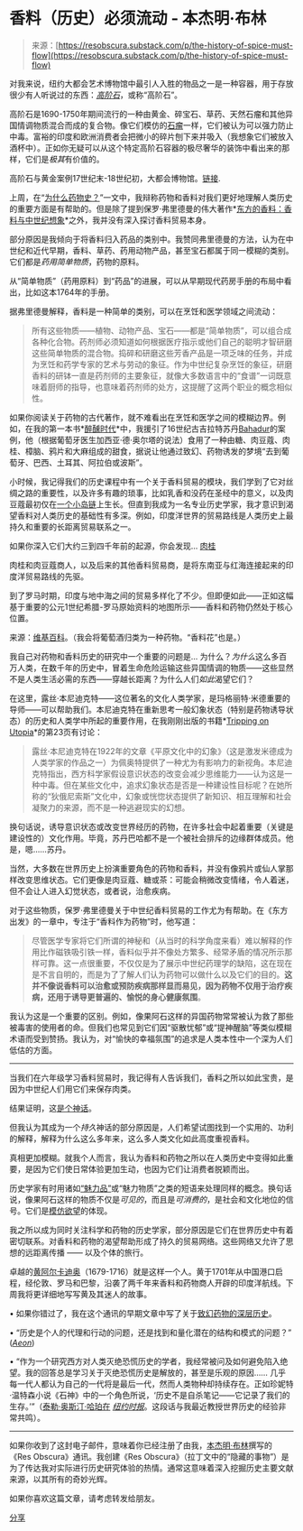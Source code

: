 <!--yml

category: 未分类

date: 2024-05-27 14:44:22

-->

# 香料（历史）必须流动 - 本杰明·布林

> 来源：[https://resobscura.substack.com/p/the-history-of-spice-must-flow](https://resobscura.substack.com/p/the-history-of-spice-must-flow)

对我来说，纽约大都会艺术博物馆中最引人入胜的物品之一是一种容器，用于存放很少有人听说过的东西：*[高阶石](https://en.wikipedia.org/wiki/Goa_stone)*，或称“高阶石”。

高阶石是1690-1750年期间流行的一种由黄金、碎宝石、草药、天然石瘤和其他异国情调物质混合而成的复合物。像它们模仿的[石瘤](https://en.wikipedia.org/wiki/Chandelor_v_Lopus)一样，它们被认为可以强力防止中毒。富裕的印度和欧洲消费者会把微小的碎片刨下来并吸入（我想象它们被放入酒杯中）。正如你无疑可以从这个特定高阶石容器的极尽奢华的装饰中看出来的那样，它们是*极其*有价值的。

高阶石与黄金案例17世纪末-18世纪初，大都会博物馆。[链接](https://www.metmuseum.org/art/collection/search/454738).

上周，在“[为什么药物史？](https://resobscura.substack.com/p/why-drug-history)”一文中，我辩称药物和香料对我们更好地理解人类历史的重要方面是有帮助的。但是除了提到保罗·弗里德曼的伟大著作*[东方的香料：香料与中世纪想象](https://yalebooks.yale.edu/book/9780300151350/out-of-the-east/)*之外，我并没有深入探讨香料贸易本身。

部分原因是我倾向于将香料归入药品的类别中。我赞同弗里德曼的方法，认为在中世纪和近代早期，香料、草药、药用动物产品，甚至宝石都属于同一模糊的类别。它们都是*药用简单物质*，药物的原料。

从“简单物质”（药用原料）到“药品”的进展，可以从早期现代药房手册的布局中看出，比如这本1764年的手册。

据弗里德曼解释，香料是一种简单的类别，可以在烹饪和医学领域之间流动：

> 所有这些物质——植物、动物产品、宝石——都是“简单物质”，可以组合成各种化合物。药剂师必须知道如何根据医疗指示或他们自己的聪明才智研磨这些简单物质的混合物。捣碎和研磨这些芳香产品是一项乏味的任务，并成为烹饪和药学专家的艺术与劳动的象征。作为中世纪复杂烹饪的象征，研磨香料的研钵一直是药剂师的主要象征，就像大多数语言中的“食谱”一词既意味着厨师的指导，也意味着药剂师的处方，这提醒了这两个职业的概念相似性。

如果你阅读关于药物的古代著作，就不难看出在烹饪和医学之间的模糊边界。例如，在我的第一本书*[醉醺时代](https://www.amazon.com/Age-Intoxication-Origins-Global-Americas/dp/0812224981/ref=tmm_pap_swatch_0?_encoding=UTF8&qid=&sr=)*中，我援引了16世纪古吉拉特苏丹[Bahadur](https://en.wikipedia.org/wiki/Bahadur_Shah_of_Gujarat)的案例，他（根据葡萄牙医生加西亚·德·奥尔塔的说法）食用了一种由糖、肉豆蔻、肉桂、樟脑、鸦片和大麻组成的甜食，据说让他通过致幻、药物诱发的梦境“去到葡萄牙、巴西、土耳其、阿拉伯或波斯”。

小时候，我记得我们的历史课程中有一个关于香料贸易的模块，我们学到了它对丝绸之路的重要性，以及许多有趣的琐事，比如乳香和没药在圣经中的意义，以及肉豆蔻最初仅在[一个小岛链](https://www.atlasobscura.com/articles/island-traded-for-manhattan)上生长。但直到我成为一名专业历史学家，我才意识到渴望香料对人类历史的基础性有多深。例如，印度洋世界的贸易路线是人类历史上最持久和重要的长距离贸易联系之一。

如果你深入它们大约三到四千年前的起源，你会发现... [肉桂](https://en.wikipedia.org/wiki/Spice_trade#:~:text=The%20spice%20trade%20was%20associated,peoples%20of%20Island%20Southeast%20Asia.)

肉桂和肉豆蔻商人，以及后来的其他香料贸易商，是将东南亚与红海连接起来的印度洋贸易路线的先驱。

到了罗马时期，印度与地中海之间的贸易多样化了不少。但即便如此——正如这幅基于重要的公元1世纪希腊-罗马原始资料的地图所示——香料和药物仍然处于核心位置。

来源：[维基百科](https://en.wikipedia.org/wiki/File:Periplous_of_the_Erythraean_Sea.svg)。（我会将葡萄酒归类为一种药物。“香料花”也是。）

我自己对药物和香料历史的研究中一个重要的问题是... 为什么？*为什么*这么多百万人类，在数千年的历史中，冒着生命危险运输这些异国情调的物质——这些显然不是人类生活必需的东西——穿越长距离？为什么人们*如此*渴望它们？

在这里，露丝·本尼迪克特——这位著名的文化人类学家，是玛格丽特·米德重要的导师——可以帮助我们。本尼迪克特在重新思考一般幻象状态（特别是药物诱导状态）的历史和人类学中所起的重要作用，在我刚刚出版的书籍*[Tripping on Utopia](https://www.amazon.com/Tripping-Utopia-Margaret-Troubled-Psychedelic/dp/1538722372?_encoding=UTF8&tag=ro067-20&linkCode=ur2&linkId=ba347f678c5238772f23489f5065baa6&camp=1789&creative=9325)*的第23页有讨论：

> 露丝·本尼迪克特在1922年的文章《平原文化中的幻象》（这是激发米德成为人类学家的作品之一）为佩奥特提供了一种尤为有影响力的新视角。本尼迪克特指出，西方科学家假设意识状态的改变会减少思维能力——认为这是一种中毒。但在某些文化中，追求幻象状态是否是一种建设性目标呢？在她所称的“狄俄尼索斯”文化中，幻象或恍惚状态提供了新知识、相互理解和社会凝聚力的来源，而不是一种逃避现实的幻想。

换句话说，诱导意识状态或改变世界经历的药物，在许多社会中起着重要（关键是建设性的）文化作用。毕竟，苏丹巴哈都不是一个被社会排斥的边缘群体成员。他是，嗯……苏丹。

当然，大多数在世界历史上扮演重要角色的药物和香料，并没有像鸦片或仙人掌那样改变思维状态。它们更像是肉豆蔻、糖或茶：可能会稍微改变情绪，令人着迷，但不会让人进入幻觉状态，或者说，治愈疾病。

对于这些物质，保罗·弗里德曼关于中世纪香料贸易的工作尤为有帮助。在《东方出发》的一章中，专注于“香料作为药物”时，他写道：

> 尽管医学专家将它们所谓的神秘和（从当时的科学角度来看）难以解释的作用比作磁铁吸引铁一样，香料似乎并不像处方繁多、经常矛盾的情况所示那样可靠。这一点很重要，不仅仅是为了展示中世纪药理学的缺陷，这在现在是不言自明的，而是为了了解人们认为药物可以做什么以及它们的目的。**这并不像说香料可以治愈或预防疾病那样显而易见，因为药物不仅用于治疗疾病，还用于诱导更普遍的、愉悦的身心健康氛围**。

我认为这是一个重要的区别。例如，像果阿石这样的异国药物常常被认为救了那些被毒害的使用者的命。但我们也常见到它们因“驱散忧郁”或“提神醒脑”等类似模糊术语而受到赞扬。我认为，对“愉快的幸福氛围”的追求是人类本性中一个深为人们低估的方面。

* * *

当我们在六年级学习香料贸易时，我记得有人告诉我们，香料之所以如此宝贵，是因为中世纪人们用它们来保存肉类。

结果证明，这[是个神话](https://elizabethchadwick.com/blog/the-myth-about-the-medieval-spicing-of-rotten-meat/)。

但我认为其成为一个*持久*神话的部分原因是，人们希望试图找到一个实用的、功利的解释，解释为什么这么多年来，这么多人类文化如此高度重视香料。

真相更加模糊。就我个人而言，我认为香料和药物之所以在人类历史中变得如此重要，是因为它们使日常体验更加生动，也因为它们让消费者脱颖而出。

历史学家有时用诸如[“魅力品”](https://www.cambridge.org/core/books/empires-and-exchanges-in-eurasian-late-antiquity/charismatic-goods/E7389102562274494E519FA55F1CE7D1)或“魅力物质”之类的短语来处理同样的概念。换句话说，像果阿石这样的物质不仅是*可见的*，而且是*可消费的*，是社会和文化地位的信号。它们是[模仿欲望](https://en.wikipedia.org/wiki/Mimetic_theory)的体现。

我之所以成为同时关注科学和药物的历史学家，部分原因是它们在世界历史中有着密切联系。对香料和药物的渴望帮助形成了持久的贸易网络。这些网络又允许了思想的远距离传播 —— 以及个体的旅行。

卓越的[黄阿尔卡迪奥](https://en.wikipedia.org/wiki/Arcadio_Huang)（1679-1716）就是这样一个人。黄于1701年从中国港口启程，经伦敦、罗马和巴黎，沿袭了两千年来香料和药物商人开辟的印度洋航线。下周我将更详细地写写黄及其迷人的故事。

• 如果你错过了，我在这个通讯的早期文章中写了关于[致幻药物的深层历史](https://resobscura.substack.com/p/why-did-it-take-psychedelics-so-long)。

• “历史是个人的代理和行动的问题，还是找到和量化潜在的结构和模式的问题？” (*[Aeon](https://aeon.co/essays/historical-data-is-not-a-kitten-its-a-sabre-toothed-tiger)*)

• “作为一个研究西方对人类灭绝恐慌历史的学者，我经常被问及如何避免陷入绝望。我的回答总是学习关于灭绝恐慌历史是解放的，甚至是乐观的原因…… 几乎每一代人都认为自己的一代将是最后一代，然而人类物种却持续存在。正如珍妮特·温特森小说《石神》中的一个角色所说，‘历史不是自杀笔记——它记录了我们的生存。’”（[泰勒·奥斯汀·哈珀在](https://www.nytimes.com/2024/01/26/opinion/polycrisis-doom-extinction-humanity.html) *[纽约时报](https://www.nytimes.com/2024/01/26/opinion/polycrisis-doom-extinction-humanity.html)*。这段话与我最近教授世界历史的经验非常共鸣）。

* * *

如果你收到了这封电子邮件，意味着你已经注册了由我，[本杰明·布林](https://benjaminpbreen.com)撰写的《Res Obscura》通讯。我创建《Res Obscura》（拉丁文中的“隐藏的事物”）是为了传达我对实际进行历史研究体验的热情。通常这意味着深入挖掘历史主要文献来源，以其所有的奇妙光辉。

如果你喜欢这篇文章，请考虑转发给朋友。

[分享](https://resobscura.substack.com/p/the-history-of-spice-must-flow?utm_source=substack&utm_medium=email&utm_content=share&action=share)
